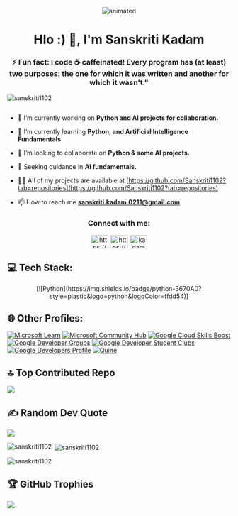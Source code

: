 <p align="center">
  <img src="https://share.creavite.co/JsGTiL0KoejAByNM.gif" alt="animated" />
</p>
<h1 align="center">Hlo :) 👋, I'm Sanskriti Kadam</h1>
<h3 align="center">⚡ Fun fact: I code ☕️ caffeinated! Every program has (at least) two purposes: the one for which it was written and another for which it wasn't."</h3>

<p align="left"> <img src="https://komarev.com/ghpvc/?username=sanskriti1102&label=Profile%20views&color=0e75b6&style=flat" alt="sanskriti1102" /> </p>

<p align="left"> <a href="https://twitter.com/" target="blank"><img src="https://img.shields.io/twitter/follow/?logo=twitter&style=for-the-badge" alt="" /></a> </p>

- 🔭 I’m currently working on **Python and AI projects for collaboration.**

- 🌱 I’m currently learning **Python, and Artificial Intelligence Fundamentals.**

- 👯 I’m looking to collaborate on **Python & some AI projects.**

- 🤝 Seeking guidance in **AI fundamentals.**

- 👨‍💻 All of my projects are available at [https://github.com/Sanskriti1102?tab=repositories](https://github.com/Sanskriti1102?tab=repositories)

- 📫 How to reach me **sanskriti.kadam.0211@gmail.com**

<h3 align="center">Connect with me:</h3>
<p align="center">
<a href="https://linkedin.com/in/https://www.linkedin.com/in/sanskritikadam/" target="blank"><img align="center" src="https://raw.githubusercontent.com/rahuldkjain/github-profile-readme-generator/master/src/images/icons/Social/linked-in-alt.svg" alt="https://www.linkedin.com/in/sanskritikadam/" height="30" width="40" /></a>
<a href="https://www.codechef.com/users/https://www.codechef.com/users/sanskritikadam" target="blank"><img align="center" src="https://cdn.jsdelivr.net/npm/simple-icons@3.1.0/icons/codechef.svg" alt="https://www.codechef.com/users/sanskritikadam" height="30" width="40" /></a>
<a href="https://discord.gg/kadam#8970" target="blank"><img align="center" src="https://raw.githubusercontent.com/rahuldkjain/github-profile-readme-generator/master/src/images/icons/Social/discord.svg" alt="kadam#8970" height="30" width="40" /></a>
</p>


## 💻 Tech Stack:
<p align="center">
[![Python](https://img.shields.io/badge/python-3670A0?style=plastic&logo=python&logoColor=ffdd54)]
</p>







## 🌐 Other Profiles:
[![Microsoft Learn](https://img.shields.io/badge/Microsoft%20Learn-%230078D4.svg?style=plastic&logo=microsoft&logoColor=white)](https://learn.microsoft.com/en-us/users/sanskritikadam/)
[![Microsoft Community Hub](https://img.shields.io/badge/Microsoft%20Community%20Hub-%230078D7.svg?style=flat-square&logo=microsoft&logoColor=white)](https://techcommunity.microsoft.com/t5/user/viewprofilepage/user-id/1903716#profile)
[![Google Cloud Skills Boost](https://img.shields.io/badge/Google%20Cloud%20Skills%20Boost-%234285F4.svg?style=plastic&logo=google-cloud&logoColor=white)](https://www.cloudskillsboost.google/public_profiles/6dcb774f-e8c3-454d-9dfd-314e8300a3ab)
[![Google Developer Groups](https://img.shields.io/badge/GDG-%23000000.svg?style=plastic&logo=google-developers&logoColor=white)](https://gdg.community.dev/u/mrnez2/#/about)
[![Google Developer Student Clubs](https://img.shields.io/badge/GDSC-%23EA4335.svg?style=plastic&logo=google-developers&logoColor=white)](https://gdsc.community.dev/u/mbbjj5/#/about)
[![Google Developers Profile](https://img.shields.io/badge/Google%20Developers-Profile-blue?style=flat&logo=google)](https://g.dev/SanskritiKadam_SK)
[![Quine](https://img.shields.io/badge/Quine-%23000000.svg?logo=quines&logoColor=white)](https://quine.sh/user/Sanskriti1102)

## 🔝 Top Contributed Repo
![](https://github-contributor-stats.vercel.app/api?username=Sanskriti1102&limit=5&theme=onedark&combine_all_yearly_contributions=true)

## ✍️ Random Dev Quote
![](https://quotes-github-readme.vercel.app/api?type=horizontal&theme=gruvbox)

<p><img align="left" src="https://github-readme-stats.vercel.app/api/top-langs?username=sanskriti1102&show_icons=true&locale=en&layout=compact&theme=ayu-mirage" alt="sanskriti1102" /></p>

<p>&nbsp;<img align="center" src="https://github-readme-stats.vercel.app/api?username=sanskriti1102&show_icons=true&locale=en&theme=ayu-mirage" alt="sanskriti1102" /></p>

<p><img align="center" src="https://github-readme-streak-stats.herokuapp.com/?user=sanskriti1102&theme=ayu-mirage" alt="sanskriti1102" /></p>

## 🏆 GitHub Trophies
![](https://github-profile-trophy.vercel.app/?username=Sanskriti1102&theme=onedark&no-frame=false&no-bg=false&margin-w=2)
